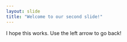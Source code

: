 ```yaml
---
layout: slide
title: "Welcome to our second slide!"
---
```

I hope this works.
Use the left arrow to go back!
